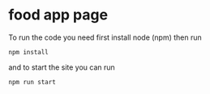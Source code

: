 # food app page
To run the code you need first install node (npm) then run

```npm install```

and to start the site you can run

```npm run start```
